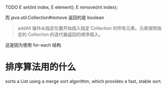 TODO
E set(int index, E element);
E remove(int index);

而 java.util.Collection#remove 返回的是 boolean

> addAll 操作从指定位置开始插入指定 Collection 的所有元素。元素按照指定的 Collection 的迭代器返回的顺序插入。

这是因为使用 for-each 结构

# 排序算法用的什么
sorts a List using a merge sort algorithm, which provides a fast, stable sort.